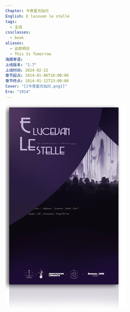 ```yaml
---
Chapter: 今夜星光灿烂
English: E lucevan le stelle
tags:
  - 主线
cssclasses:
  - book
aliases:
  - 此即明日
  - This Is Tomorrow
海报寄语: 
上线版本: "1.7"
上线时间: 2024-02-22
章节起点: 1914-01-06T10:00:00
章节终点: 1914-01-12T23:00:00
Cover: "[[今夜星光灿烂.png]]"
Era: "1914"
---
```

![cover](assets/第六章%20今夜星光灿烂.assets/今夜星光灿烂.png)